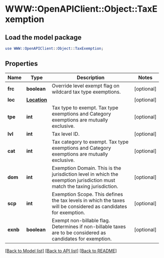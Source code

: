 # WWW::OpenAPIClient::Object::TaxExemption

## Load the model package
```perl
use WWW::OpenAPIClient::Object::TaxExemption;
```

## Properties
Name | Type | Description | Notes
------------ | ------------- | ------------- | -------------
**frc** | **boolean** | Override level exempt flag on wildcard tax type exemptions. | [optional] 
**loc** | [**Location**](Location.md) |  | [optional] 
**tpe** | **int** | Tax type to exempt.  Tax type exemptions and Category exemptions are mutually exclusive. | [optional] 
**lvl** | **int** | Tax level ID. | [optional] 
**cat** | **int** | Tax category to exempt. Tax type exemptions and Category exemptions are mutually exclusive. | [optional] 
**dom** | **int** | Exemption Domain.  This is the jurisdiction level in which the  exemption jurisdiction must match the taxing jurisdiction. | [optional] 
**scp** | **int** | Exemption Scope.  This defines the tax levels in which the  taxes will be considered as candidates for exemption. | [optional] 
**exnb** | **boolean** | Exempt non-billable flag.  Determines if non-billable taxes are  to be considered as candidates for exemption. | [optional] 

[[Back to Model list]](../README.md#documentation-for-models) [[Back to API list]](../README.md#documentation-for-api-endpoints) [[Back to README]](../README.md)


